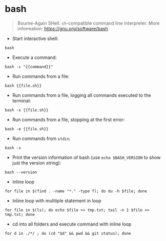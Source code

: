 # bash

> Bourne-Again SHell.
> `sh`-compatible command line interpreter.
> More information: <https://gnu.org/software/bash>.

- Start interactive shell:

`bash`

- Execute a command:

`bash -c "{{command}}"`

- Run commands from a file:

`bash {{file.sh}}`

- Run commands from a file, logging all commands executed to the terminal:

`bash -x {{file.sh}}`

- Run commands from a file, stopping at the first error:

`bash -e {{file.sh}}`

- Run commands from `stdin`:

`bash -s`

- Print the version information of bash (use `echo $BASH_VERSION` to show just the version string):

`bash --version`

- Inline loop

`for file in $(find . -name "*." -type f); do du -h $file; done`

- Inline loop with mulitiple statement in loop

`for file in $(ls); do echo $file >> tmp.txt; tail -n 1 $file >> tmp.txt; done`

- cd into all folders and execute command with inline loop

`for d in ./*/ ; do (cd "$d" && pwd && git status); done`
